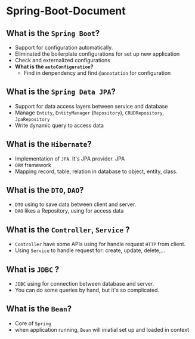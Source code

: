 # Spring-Boot-Document

## What is the `Spring Boot`?

- Support for configuration automatically.
- Eliminated the boilerplate configurations for set up new application
- Check and externalized configurations
- **What is the  `autoConfiguration`?**
  - Find in denpendency and find `@annotation` for configuration

## What is the `Spring Data JPA`?

- Support for data access layers between service and database
- Manage `Entity`, `EntityManager` (`Repository`), `CRUDRepository`, `JpaRepository`
- Write dynamic query to access data

## What is the `Hibernate`?

- Implementation of `JPA`. It's JPA provider. JPA
- `ORM` framework
- Mapping record, table, relation in database to object, entity, class.

## What is the `DTO`, `DAO`?

- `DTO` using to save data between client and server.
- `DAO` likes a Repository, using for access data


##  What is the `Controller`, `Service` ?
- `Controller` have some APIs using for handle request `HTTP` from client.
- Using `Service` to handle request for: create, update,  delete,...


## What is `JDBC` ?
- `JDBC` using for connection between database and server.
- You can do some queries by hand, but it's so complicated.


## What is the `Bean`?
- Core of `Spring`
- when application running, `Bean` will iniatial set up and loaded in context


